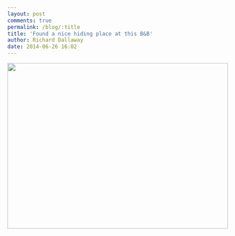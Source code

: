 ```yaml
---
layout: post
comments: true
permalink: /blog/:title
title: 'Found a nice hiding place at this B&B'
author: Richard Dallaway
date: 2014-06-26 16:02
---
```


<div><a href="http://static.skitters.dallaway.com/tp_IMG_20140626_154629.jpg"><img src="http://static.skitters.dallaway.com/tp_thumb_IMG_20140626_154629.jpg" width="500" height="375"/></a></div>


  
      
